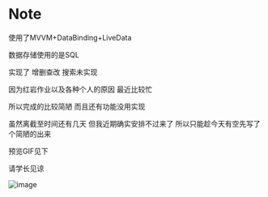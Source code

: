 # Note
使用了MVVM+DataBinding+LiveData

数据存储使用的是SQL

实现了 增删查改 搜索未实现

因为红岩作业以及各种个人的原因 最近比较忙 

所以完成的比较简陋 而且还有功能没用实现

虽然离截至时间还有几天 但我近期确实安排不过来了 所以只能趁今天有空先写了个简陋的出来

预览GIF见下

请学长见谅


![image](https://github.com/zz010625/Note/blob/master/gif/Screenrecorder-2021-06-05-21-25-07-607.gif)



